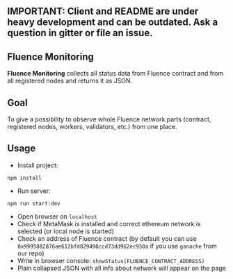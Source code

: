 ## IMPORTANT: Client and README are under heavy development and can be outdated. Ask a question in gitter or file an issue.

## Fluence Monitoring

**Fluence Monitoring** collects all status data from Fluence contract and from all registered nodes and returns it as JSON.

## Goal

To give a possibility to observe whole Fluence network parts (contract, registered nodes, workers, validators, etc.) from one place.

## Usage

- Install project:

`npm install`

- Run server:

`npm run start:dev`

- Open browser on `localhost`
- Check if MetaMask is installed and correct ethereum network is selected (or local node is started)
- Check an address of Fluence contract (by default you can use `0x9995882876ae612bfd829498ccd73dd962ec950a` if you use `ganache` from our repo)
- Write in browser console: `showStatus(FLUENCE_CONTRACT_ADDRESS)`
- Plain collapsed JSON with all info about network will appear on the page
